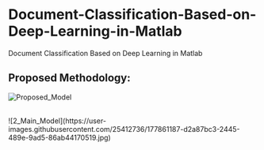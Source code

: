 # Document-Classification-Based-on-Deep-Learning-in-Matlab
Document Classification Based on Deep Learning in Matlab

## Proposed Methodology:
![Proposed_Model](https://user-images.githubusercontent.com/25412736/177861164-92a70500-94d2-487b-aa70-57a0149898c8.jpg)


<br>
![2_Main_Model](https://user-images.githubusercontent.com/25412736/177861187-d2a87bc3-2445-489e-9ad5-86ab44170519.jpg)
<br>
